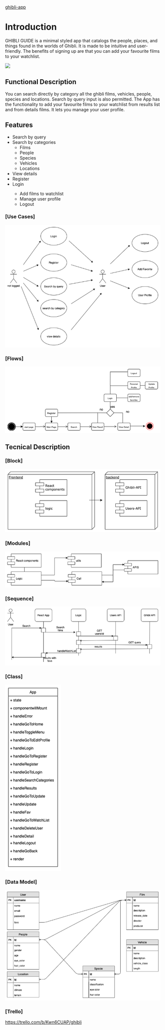 [ghibli-app](http://ghibli-guide.surge.sh/)

# Introduction

GHIBLI GUIDE is a minimal styled app that catalogs the people, places, and things found in the worlds of Ghibli. It is made to be intuitive and user-friendly. The benefits of signing up are that you can add your favourite films to your watchlist.

![](https://media.giphy.com/media/pt0EKLDJmVvlS/giphy.gif)

## Functional Description

You can search directly by category all the ghibli films, vehicles, people, species and locations. Search by query input is also permitted.
The App has the functionality to add your favourite films to your watchlist from results list and from details films. It lets you manage your user profile.


## Features

<ul>
    <li>Search by query</li>
    <li>Search by categories
        <ul>
            <li>Films</li>
            <li>People</li>
            <li>Species</li>
            <li>Vehicles</li>
            <li>Locations</li>
        </ul>
    </li>
    <li>View details</li>
    <li>Register</li>
    <li>Login</li>
    <ul>
        <li>Add films to watchlist</li>
        <li>Manage user profile</li>
        <li>Logout</li>
    </ul>
</ul>

### [Use Cases] 

![](images/ghibli-use-cases.png)

### [Flows] 

![](images/ghibli-flow.png)

## Tecnical Description

### [Block] 

![](images/ghibli-block.png)

### [Modules]

![](images/ghibli-modules.png)

### [Sequence]

![](images/ghibli-sequence.png)

### [Class]

![](images/ghibli-class.png)

### [Data Model]

![](images/ghibli-data-model.png)

### [Trello]

https://trello.com/b/Kwn6CUAP/ghibli


